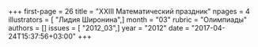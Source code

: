 +++
first-page = 26
title = "ХХIII Математический праздник"
npages = 4
illustrators = [ "Лидия Широнина",]
month = "03"
rubric = "Олимпиады"
authors = []
issues = [ "2012_03",]
year = "2012"
date = "2017-04-24T15:37:56+03:00"
+++
